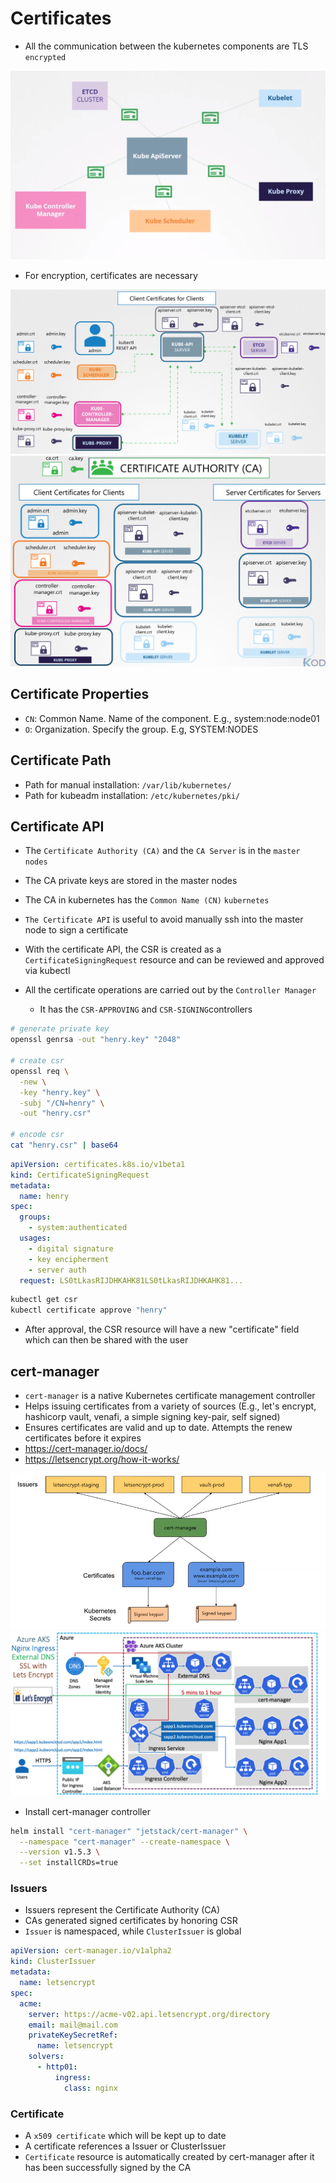 # Certificates

- All the communication between the kubernetes components are TLS `encrypted`

![Cluster Encryption](./images/cluster-encryption.png)

- For encryption, certificates are necessary

![Cluster Certificates](./images/cluster-certificates.png)
![Cluster Certificates](./images/cluster-certificates2.png)

## Certificate Properties

- `CN`: Common Name. Name of the component. E.g., system:node:node01
- `O`: Organization. Specify the group. E.g, SYSTEM:NODES

## Certificate Path

- Path for manual installation: `/var/lib/kubernetes/`
- Path for kubeadm installation: `/etc/kubernetes/pki/`

## Certificate API

- The `Certificate Authority (CA)` and the `CA Server` is in the `master nodes`
- The CA private keys are stored in the master nodes
- The CA in kubernetes has the `Common Name (CN)` `kubernetes`

- `The Certificate API` is useful to avoid manually ssh into the master node to sign a certificate
- With the certificate API, the CSR is created as a `CertificateSigningRequest` resource and can be reviewed and approved via kubectl
- All the certificate operations are carried out by the `Controller Manager`
  - It has the `CSR-APPROVING` and `CSR-SIGNING`controllers

```sh
# generate private key
openssl genrsa -out "henry.key" "2048"

# create csr
openssl req \
  -new \
  -key "henry.key" \
  -subj "/CN=henry" \
  -out "henry.csr"

# encode csr
cat "henry.csr" | base64
```

```yaml
apiVersion: certificates.k8s.io/v1beta1
kind: CertificateSigningRequest
metadata:
  name: henry
spec:
  groups:
    - system:authenticated
  usages:
    - digital signature
    - key encipherment
    - server auth
  request: LS0tLkasRIJDHKAHK81LS0tLkasRIJDHKAHK81...
```

```sh
kubectl get csr
kubectl certificate approve "henry"
```

- After approval, the CSR resource will have a new "certificate" field which can then be shared with the user

## cert-manager

- `cert-manager` is a native Kubernetes certificate management controller
- Helps issuing certificates from a variety of sources (E.g., let's encrypt, hashicorp vault, venafi, a simple signing key-pair, self signed)
- Ensures certificates are valid and up to date. Attempts the renew certificates before it expires
- <https://cert-manager.io/docs/>
- <https://letsencrypt.org/how-it-works/>

![Cert Manager](./images/cert-manager.png)
![Ingress Flow Manager](./images/ingress-flow.png)

- Install cert-manager controller

```sh
helm install "cert-manager" "jetstack/cert-manager" \
  --namespace "cert-manager" --create-namespace \
  --version v1.5.3 \
  --set installCRDs=true
```

### Issuers

- Issuers represent the Certificate Authority (CA)
- CAs generated signed certificates by honoring CSR
- `Issuer` is namespaced, while `ClusterIssuer` is global

```yaml
apiVersion: cert-manager.io/v1alpha2
kind: ClusterIssuer
metadata:
  name: letsencrypt
spec:
  acme:
    server: https://acme-v02.api.letsencrypt.org/directory
    email: mail@mail.com
    privateKeySecretRef:
      name: letsencrypt
    solvers:
      - http01:
          ingress:
            class: nginx
```

### Certificate

- A `x509 certificate` which will be kept up to date
- A certificate references a Issuer or ClusterIssuer
- `Certificate` resource is automatically created by cert-manager after it has been successfully signed by the CA
